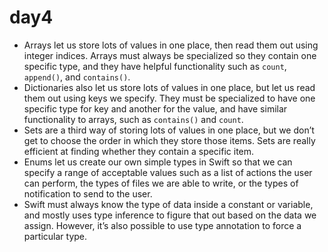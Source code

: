 # day4
- Arrays let us store lots of values in one place, then read them out using integer indices. Arrays must always be specialized so they contain one specific type, and they have helpful functionality such as `count`, `append()`, and `contains()`.
- Dictionaries also let us store lots of values in one place, but let us read them out using keys we specify. They must be specialized to have one specific type for key and another for the value, and have similar functionality to arrays, such as `contains()` and `count`.
- Sets are a third way of storing lots of values in one place, but we don’t get to choose the order in which they store those items. Sets are really efficient at finding whether they contain a specific item.
- Enums let us create our own simple types in Swift so that we can specify a range of acceptable values such as a list of actions the user can perform, the types of files we are able to write, or the types of notification to send to the user.
- Swift must always know the type of data inside a constant or variable, and mostly uses type inference to figure that out based on the data we assign. However, it’s also possible to use type annotation to force a particular type.